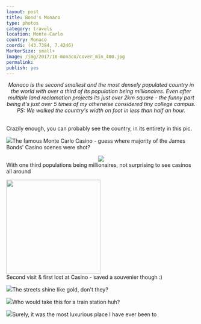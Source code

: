 ```yaml
---
layout: post
title: Bond's Monaco
type: photos
category: travels
location: Monte-Carlo
country: Monaco
coordi: (43.7384, 7.4246)
MarkerSize: small+
image: /img/2017/10-monaco/cover_min_400.jpg
permalink: 
publish: yes
---
```

<!-- http://compressjpeg.com -->
<!-- http://compressimage.toolur.com/ 1024, 400-->
<center><i>
Monaco is the second smallest and the most densely populated country in the world with over a third of its population being millionaires. Even after multiple land reclamation projects its just over 2km square - the funny part being it's just over 5 times of my otherwise considered tiny college campus.
PS: We walked the country's width on foot in less than half an hour.
</i></center>
<br>
<p class="center"><img src="{{site.baseurl}}/img/2017/10-monaco/cover_min.jpg" alt="">Crazily enough, you can probably see the country, in its entirety in this pic.</p>

<p class="center"><img src="{{site.baseurl}}/img/2017/10-monaco/1_min.jpg">The famous Monte Carlo Casino - guess where majority of the James Bonds' Casino scenes were shot?</p>

<p class="center"><center><img src="{{site.baseurl}}/img/2017/10-monaco/2_min.jpg"></center>With one third populations being millionaires, not surprising to see casinos all around</p>

<p class="center"><img src="{{site.baseurl}}/img/2017/10-monaco/3_0_min.jpg" style="width: 250px;"><br><span>Second visit &amp; first lost at Casino - saved a souvenier though :)</span></p>

<p class="center"><img src="{{site.baseurl}}/img/2017/10-monaco/3_min.jpg">The streets shine like gold, don't they?</p>

<p class="center"><img src="{{site.baseurl}}/img/2017/10-monaco/4_min.jpg">Who would take this for a train station huh?</p>

<p class="center"><img src="{{site.baseurl}}/img/2017/10-monaco/5_min.jpg">Surely, it was the most luxurious place I have ever been to</p>